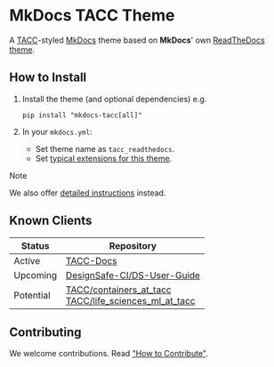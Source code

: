 # MkDocs TACC Theme

A [TACC](https://www.tacc.utexas.edu/)-styled [MkDocs](https://www.mkdocs.org/) theme based on **MkDocs**' own [ReadTheDocs theme](https://www.mkdocs.org/user-guide/choosing-your-theme/#readthedocs).

## How to Install

1. Install the theme (and optional dependencies) e.g.

    ```shell
    pip install "mkdocs-tacc[all]"
    ```

2. In your `mkdocs.yml`:

    - Set theme name as `tacc_readthedocs`.
    - Set [typical extensions for this theme](./docs/extensions.md#typical).

> [!NOTE]
> We also offer [detailed instructions](https://tacc.github.io/mkdocs-tacc/) instead.

## Known Clients

| Status | Repository |
| - | - |
| Active | [TACC-Docs](https://github.com/TACC/TACC-Docs) |
| Upcoming | [DesignSafe-CI/DS-User-Guide](https://github.com/DesignSafe-CI/DS-User-Guide) |
| Potential | [TACC/containers_at_tacc](https://github.com/TACC/containers_at_tacc)<br>[TACC/life_sciences_ml_at_tacc](https://github.com/TACC/life_sciences_ml_at_tacc) |

## Contributing

We welcome contributions. Read ["How to Contribute"](./CONTRIBUTING.md).
